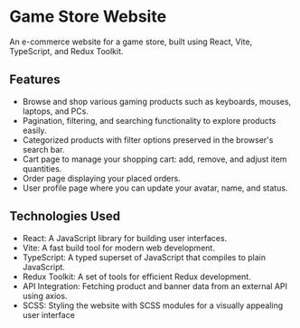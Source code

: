 # Game Store Website

An e-commerce website for a game store, built using React, Vite, TypeScript, and Redux Toolkit.

## Features

- Browse and shop various gaming products such as keyboards, mouses, laptops, and PCs.
- Pagination, filtering, and searching functionality to explore products easily.
- Categorized products with filter options preserved in the browser's search bar.
- Cart page to manage your shopping cart: add, remove, and adjust item quantities.
- Order page displaying your placed orders.
- User profile page where you can update your avatar, name, and status.

## Technologies Used

- React: A JavaScript library for building user interfaces.
- Vite: A fast build tool for modern web development.
- TypeScript: A typed superset of JavaScript that compiles to plain JavaScript.
- Redux Toolkit: A set of tools for efficient Redux development.
- API Integration: Fetching product and banner data from an external API using axios.
- SCSS: Styling the website with SCSS modules for a visually appealing user interface